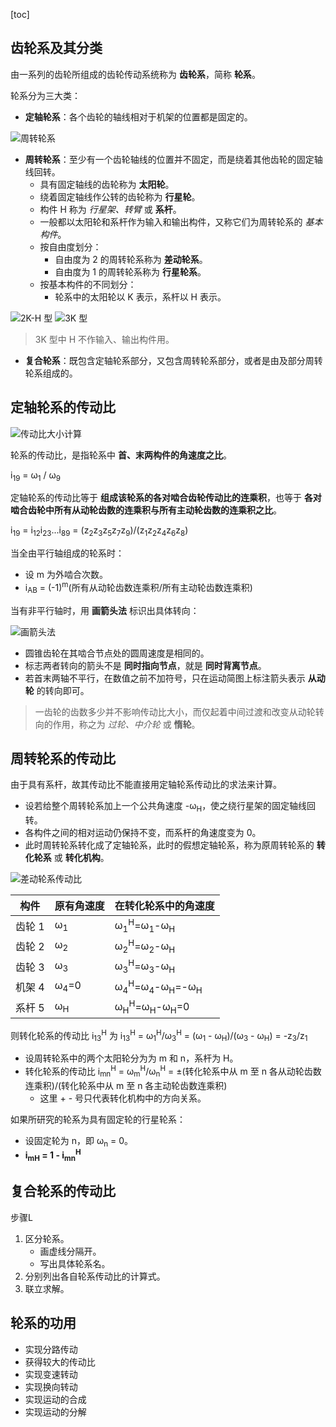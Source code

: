 [toc]

## 齿轮系及其分类

由一系列的齿轮所组成的齿轮传动系统称为 **齿轮系**，简称 **轮系**。

轮系分为三大类：

- **定轴轮系**：各个齿轮的轴线相对于机架的位置都是固定的。

![周转轮系](http://oxnec2zdn.bkt.clouddn.com/mechanicaltheory/zhouzhuanlunxi.PNG)

- **周转轮系**：至少有一个齿轮轴线的位置并不固定，而是绕着其他齿轮的固定轴线回转。
    - 具有固定轴线的齿轮称为 **太阳轮**。
    - 绕着固定轴线作公转的齿轮称为 **行星轮**。
    - 构件 H 称为 *行星架、转臂* 或 **系杆**。
    - 一般都以太阳轮和系杆作为输入和输出构件，又称它们为周转轮系的 *基本构件*。
    - 按自由度划分：
        - 自由度为 2 的周转轮系称为 **差动轮系**。
        - 自由度为 1 的周转轮系称为 **行星轮系**。
    - 按基本构件的不同划分：
        - 轮系中的太阳轮以 K 表示，系杆以 H 表示。

![2K-H 型](http://oxnec2zdn.bkt.clouddn.com/mechanicaltheory/2khxing.PNG)
![3K 型](http://oxnec2zdn.bkt.clouddn.com/mechanicaltheory/3kxing.PNG)

> 3K 型中 H 不作输入、输出构件用。

- **复合轮系**：既包含定轴轮系部分，又包含周转轮系部分，或者是由及部分周转轮系组成的。

## 定轴轮系的传动比

![传动比大小计算](http://oxnec2zdn.bkt.clouddn.com/mechanicaltheory/chuandongbidaxiaojisuan.PNG)

轮系的传动比，是指轮系中 **首、末两构件的角速度之比**。

i<sub>19</sub> = &omega;<sub>1</sub> / &omega;<sub>9</sub>

定轴轮系的传动比等于 **组成该轮系的各对啮合齿轮传动比的连乘积**，也等于 **各对啮合齿轮中所有从动轮齿数的连乘积与所有主动轮齿数的连乘积之比**。

i<sub>19</sub> = i<sub>12</sub>i<sub>23</sub>...i<sub>89</sub>
= (z<sub>2</sub>z<sub>3</sub>z<sub>5</sub>z<sub>7</sub>z<sub>9</sub>)/(z<sub>1</sub>z<sub>2</sub>z<sub>4</sub>z<sub>6</sub>z<sub>8</sub>)

当全由平行轴组成的轮系时：

- 设 m 为外啮合次数。
- i<sub>AB</sub> = (-1)<sup>m</sup>(所有从动轮齿数连乘积/所有主动轮齿数连乘积)

当有非平行轴时，用 **画箭头法** 标识出具体转向：

![画箭头法](http://oxnec2zdn.bkt.clouddn.com/mechanicaltheory/huajiantoufa.PNG)

- 圆锥齿轮在其啮合节点处的圆周速度是相同的。
- 标志两者转向的箭头不是 **同时指向节点**，就是 **同时背离节点**。
- 若首末两轴不平行，在数值之前不加符号，只在运动简图上标注箭头表示 **从动轮** 的转向即可。

> 一齿轮的齿数多少并不影响传动比大小，而仅起着中间过渡和改变从动轮转向的作用，称之为 *过轮、中介轮* 或 **惰轮**。

## 周转轮系的传动比

由于具有系杆，故其传动比不能直接用定轴轮系传动比的求法来计算。

- 设若给整个周转轮系加上一个公共角速度 -&omega;<sub>H</sub>，使之绕行星架的固定轴线回转。
- 各构件之间的相对运动仍保持不变，而系杆的角速度变为 0。
- 此时周转轮系转化成了定轴轮系，此时的假想定轴轮系，称为原周转轮系的 **转化轮系** 或 **转化机构**。

![差动轮系传动比](http://oxnec2zdn.bkt.clouddn.com/mechanicaltheory/chadonglunxichuandongbi.PNG)

|构件|原有角速度|在转化轮系中的角速度|
|-|-|-|
|齿轮 1|&omega;<sub>1</sub>|&omega;<sub>1</sub><sup>H</sup>=&omega;<sub>1</sub>-&omega;<sub>H</sub>|
|齿轮 2|&omega;<sub>2</sub>|&omega;<sub>2</sub><sup>H</sup>=&omega;<sub>2</sub>-&omega;<sub>H</sub>|
|齿轮 3|&omega;<sub>3</sub>|&omega;<sub>3</sub><sup>H</sup>=&omega;<sub>3</sub>-&omega;<sub>H</sub>|
|机架 4|&omega;<sub>4</sub>=0|&omega;<sub>4</sub><sup>H</sup>=&omega;<sub>4</sub>-&omega;<sub>H</sub>=-&omega;<sub>H</sub>|
|系杆 5|&omega;<sub>H</sub>|&omega;<sub>H</sub><sup>H</sup>=&omega;<sub>H</sub>-&omega;<sub>H</sub>=0|

则转化轮系的传动比 i<sub>13</sub><sup>H</sup> 为
i<sub>13</sub><sup>H</sup> = &omega;<sub>1</sub><sup>H</sup>/&omega;<sub>3</sub><sup>H</sup>
= (&omega;<sub>1</sub> - &omega;<sub>H</sub>)/(&omega;<sub>3</sub> - &omega;<sub>H</sub>) = -z<sub>3</sub>/z<sub>1</sub>

- 设周转轮系中的两个太阳轮分为为 m 和 n，系杆为 H。
- 转化轮系的传动比 i<sub>mn</sub><sup>H</sup> = &omega;<sub>m</sub><sup>H</sup>/&omega;<sub>n</sub><sup>H</sup> = &plusmn;(转化轮系中从 m 至 n 各从动轮齿数连乘积)/(转化轮系中从 m 至 n 各主动轮齿数连乘积)
    - 这里 + - 号只代表转化机构中的方向关系。

如果所研究的轮系为具有固定轮的行星轮系：

- 设固定轮为 n，即 &omega;<sub>n</sub> = 0。
- **i<sub>mH</sub> = 1 - i<sub>mn</sub><sup>H</sup>**

## 复合轮系的传动比

步骤L

1. 区分轮系。
    - 画虚线分隔开。
    - 写出具体轮系名。
2. 分别列出各自轮系传动比的计算式。
3. 联立求解。

## 轮系的功用

- 实现分路传动
- 获得较大的传动比
- 实现变速转动
- 实现换向转动
- 实现运动的合成
- 实现运动的分解
